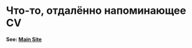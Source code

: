 # Что-то, отдалённо напоминающее CV
<h4> See: <a href="https://artematrr.github.io/My_First_Resume/">Main Site</a> </h4> 
